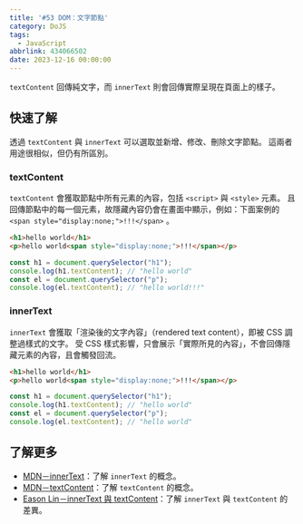 ```yaml
---
title: '#53 DOM：文字節點'
category: DoJS
tags:
  - JavaScript
abbrlink: 434066502
date: 2023-12-16 00:00:00
---
```

`textContent` 回傳純文字，而 `innerText` 則會回傳實際呈現在頁面上的樣子。
<!--more-->
## 快速了解
透過 `textContent` 與 `innerText` 可以選取並新增、修改、刪除文字節點。
這兩者用途很相似，但仍有所區別。
### textContent
 `textContent` 會獲取節點中所有元素的內容，包括 `<script>` 與 `<style>` 元素。
且回傳節點中的每一個元素，故隱藏內容仍會在畫面中顯示，例如：下面案例的 `<span style="display:none;">!!!</span>` 。
```html
<h1>hello world</h1>
<p>hello world<span style="display:none;">!!!</span></p>
```
```jsx
const h1 = document.querySelector("h1");
console.log(h1.textContent); // "hello world"
const el = document.querySelector("p");
console.log(el.textContent); // "hello world!!!"
```
### innerText
 `innerText` 會獲取「渲染後的文字內容」（rendered text content），即被 CSS 調整過樣式的文字。
受 CSS 樣式影響，只會展示「實際所見的內容」，不會回傳隱藏元素的內容，且會觸發回流。
```html
<h1>hello world</h1>
<p>hello world<span style="display:none;">!!!</span></p>
```
```jsx
const h1 = document.querySelector("h1");
console.log(h1.textContent); // "hello world"
const el = document.querySelector("p");
console.log(el.textContent); // "hello world"
```
## 了解更多
- [MDN－innerText](https://developer.mozilla.org/zh-TW/docs/Web/API/HTMLElement/innerText)：了解 `innerText` 的概念。
- [MDN－textContent](https://developer.mozilla.org/zh-CN/docs/Web/API/Node/textContent)：了解 `textContent` 的概念。
- [Eason Lin－innerText 與 textContent](https://uu9924079.medium.com/javascript%E5%AD%B8%E7%BF%92%E7%AD%86%E8%A8%98-innertext-%E8%88%87-textcontent-755b8b93f13b)：了解 `innerText` 與 `textContent` 的差異。